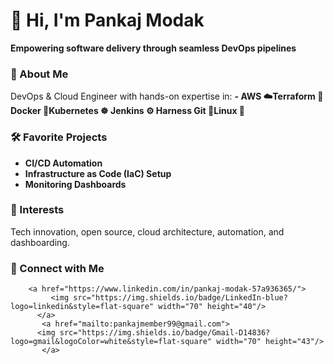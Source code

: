 # 👋 Hi, I'm Pankaj Modak

**Empowering software delivery through seamless DevOps pipelines**

### 🚀 About Me
DevOps & Cloud Engineer with hands-on expertise in:
**- AWS ☁️Terraform 🧱Docker 🐳Kubernetes ☸️ Jenkins ⚙️ Harness Git 🚀Linux 🐧**

### 🛠️ Favorite Projects
- **CI/CD Automation**
- **Infrastructure as Code (IaC) Setup**
- **Monitoring Dashboards**

### 🌱 Interests
Tech innovation, open source, cloud architecture, automation, and dashboarding.

### 🔗 Connect with Me

        <a href="https://www.linkedin.com/in/pankaj-modak-57a936365/">
             <img src="https://img.shields.io/badge/LinkedIn-blue?logo=linkedin&style=flat-square" width="70" height="40"/>
          </a>
           <a href="mailto:pankajmember99@gmail.com">
          <img src="https://img.shields.io/badge/Gmail-D14836?logo=gmail&logoColor=white&style=flat-square" width="70" height="43"/>
           </a>

